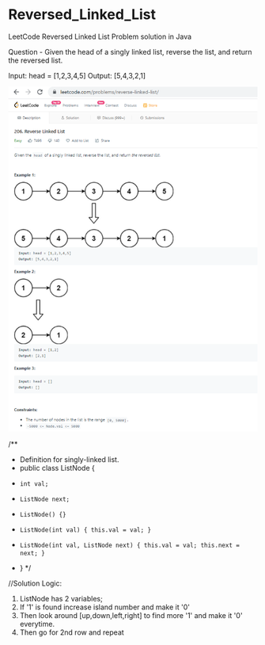 # Reversed_Linked_List
LeetCode Reversed Linked List Problem solution in Java

Question - 
Given the head of a singly linked list, reverse the list, and return the reversed list.

Input: head = [1,2,3,4,5]
Output: [5,4,3,2,1]



![Question](question.png?raw=true "Question")


/**
 * Definition for singly-linked list.
 * public class ListNode {
 *     int val;
 *     ListNode next;
 *     ListNode() {}
 *     ListNode(int val) { this.val = val; }
 *     ListNode(int val, ListNode next) { this.val = val; this.next = next; }
 * }
 */

//Solution Logic:
1. ListNode has 2 variables; 
2. If '1' is found increase island number and make it '0' 
3. Then look around [up,down,left,right] to find more '1' and make it '0' everytime.
4. Then go for 2nd row and repeat
